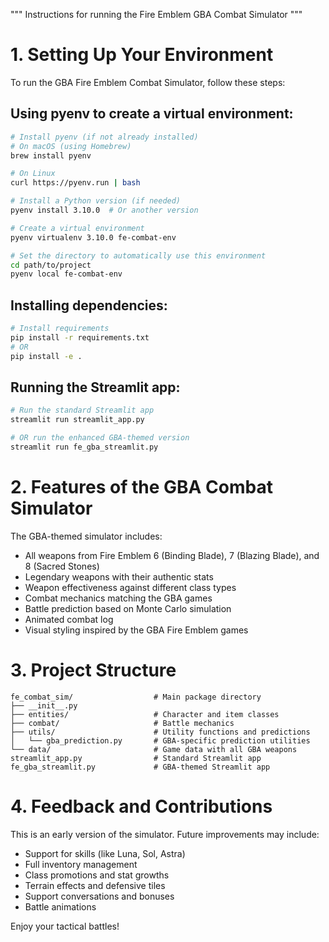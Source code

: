 """
Instructions for running the Fire Emblem GBA Combat Simulator
"""

# 1. Setting Up Your Environment

To run the GBA Fire Emblem Combat Simulator, follow these steps:

## Using pyenv to create a virtual environment:

```bash
# Install pyenv (if not already installed)
# On macOS (using Homebrew)
brew install pyenv

# On Linux
curl https://pyenv.run | bash

# Install a Python version (if needed)
pyenv install 3.10.0  # Or another version

# Create a virtual environment
pyenv virtualenv 3.10.0 fe-combat-env

# Set the directory to automatically use this environment
cd path/to/project
pyenv local fe-combat-env
```

## Installing dependencies:

```bash
# Install requirements
pip install -r requirements.txt
# OR
pip install -e .
```

## Running the Streamlit app:

```bash
# Run the standard Streamlit app
streamlit run streamlit_app.py

# OR run the enhanced GBA-themed version
streamlit run fe_gba_streamlit.py
```

# 2. Features of the GBA Combat Simulator

The GBA-themed simulator includes:

- All weapons from Fire Emblem 6 (Binding Blade), 7 (Blazing Blade), and 8 (Sacred Stones)
- Legendary weapons with their authentic stats
- Weapon effectiveness against different class types
- Combat mechanics matching the GBA games
- Battle prediction based on Monte Carlo simulation
- Animated combat log
- Visual styling inspired by the GBA Fire Emblem games

# 3. Project Structure

```
fe_combat_sim/                  # Main package directory
├── __init__.py
├── entities/                   # Character and item classes
├── combat/                     # Battle mechanics
├── utils/                      # Utility functions and predictions
│   └── gba_prediction.py       # GBA-specific prediction utilities
└── data/                       # Game data with all GBA weapons
streamlit_app.py                # Standard Streamlit app
fe_gba_streamlit.py             # GBA-themed Streamlit app
```

# 4. Feedback and Contributions

This is an early version of the simulator. Future improvements may include:

- Support for skills (like Luna, Sol, Astra)
- Full inventory management
- Class promotions and stat growths
- Terrain effects and defensive tiles
- Support conversations and bonuses
- Battle animations

Enjoy your tactical battles!
